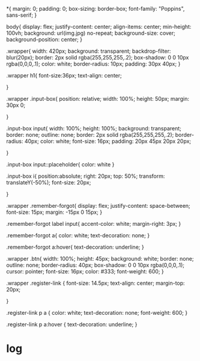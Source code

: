 *{
    margin: 0;
    padding: 0;
    box-sizing: border-box;
    font-family: "Poppins", sans-serif;
}

body{
    display: flex;
    justify-content: center;
    align-items: center;
    min-height: 100vh;
    background: url(img.jpg) no-repeat;
    background-size: cover;
    background-position: center;
}

.wrapper{
    width: 420px;
    background: transparent;
    backdrop-filter: blur(20px);
    border: 2px solid rgba(255,255,255,.2);
    box-shadow: 0 0 10px rgba(0,0,0,.1);
    color: white;
    border-radius: 10px;
    padding: 30px 40px;
}

.wrapper h1{
    font-size:36px;
    text-align: center;

}

.wrapper .input-box{
    position: relative;
    width: 100%;
    height: 50px;
    margin: 30px 0;
    
}

.input-box input{
    width: 100%;
    height: 100%;
    background: transparent;
    border: none;
    outline: none;
    border: 2px solid rgba(255,255,255,.2);
    border-radius: 40px;
    color: white;
    font-size: 16px;
    padding: 20px 45px 20px 20px;

}

.input-box input::placeholder{
    color: white
}

.input-box i{
    position:absolute;
    right: 20px;
    top: 50%;
    transform: translateY(-50%);
    font-size: 20px;

}

.wrapper .remember-forgot{
    display: flex;
    justify-content: space-between;
    font-size: 15px;
    margin: -15px 0 15px;
}

.remember-forgot label input{
    accent-color: white;
    margin-right: 3px;
}

.remember-forgot a{
    color: white;
    text-decoration: none;
}

.remember-forgot a:hover{
    text-decoration: underline;
}

.wrapper .btn{
    width: 100%;
    height: 45px;
    background: white;
    border: none;
    outline: none;
    border-radius: 40px;
    box-shadow: 0 0 10px rgba(0,0,0,.1);
    cursor: pointer;
    font-size: 16px;
    color: #333;
    font-weight: 600;
}

.wrapper .register-link {
    font-size: 14.5px;
    text-align: center;
    margin-top: 20px;

}

.register-link p a {
    color: white;
    text-decoration: none;
    font-weight: 600;
}

.register-link p a:hover {
    text-decoration: underline;
}


# log
